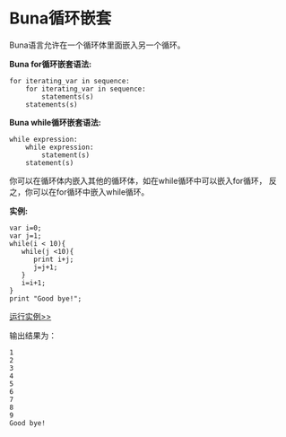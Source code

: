 # Buna循环嵌套

Buna语言允许在⼀个循环体里⾯嵌⼊另⼀个循环。

**Buna for循环嵌套语法:**

```
for iterating_var in sequence:
    for iterating_var in sequence:
        statements(s)
    statements(s)
```

**Buna while循环嵌套语法:**

```
while expression:
    while expression: 
        statement(s)
    statement(s)
```

你可以在循环体内嵌入其他的循环体，如在while循环中可以嵌入for循环， 反之，你可以在for循环中嵌入while循环。

**实例:**

```
var i=0;
var j=1;
while(i < 10){
   while(j <10){
      print i+j;
      j=j+1;
   }
   i=i+1;
}
print "Good bye!";
```

<!-- 本地 -->
[运行实例>>](http://127.0.0.1:4000/run.html?model=Buna8_1)
<!-- 测试 -->
<!-- [运行实例>>](http://10.0.248.222:86/run.html) -->
<!-- 生产 -->
<!-- [运行实例>>](http://buna.bacx.io/run.html) -->

输出结果为：

```
1
2
3
4
5
6
7
8
9
Good bye!
```



